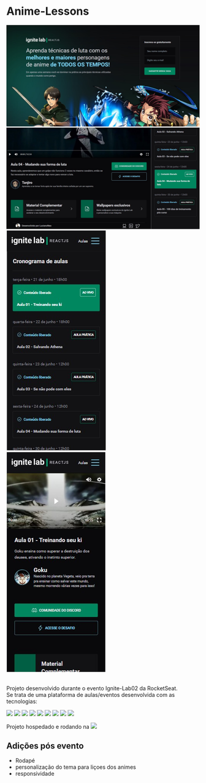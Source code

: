 # Anime-Lessons

<img src='screen1.jpg'>
<img src='screen2.jpg'>
<img src='screen3.jpg'>
<img src='screen4.jpg'>
<br>
<br>

Projeto desenvolvido durante o evento Ignite-Lab02 da RocketSeat.  
Se trata de uma plataforma de aulas/eventos desenvolvida com as tecnologias:

<img src='https://img.shields.io/badge/REACTJS-blue'>
<img src='https://img.shields.io/badge/REACT_ROUTER_DOM-red'>
<img src='https://img.shields.io/badge/TYPESCRIPT-blue'>
<img src='https://img.shields.io/badge/GRAPHCMS-green'>
<img src='https://img.shields.io/badge/GRAPHQL-lightgreen'>
<img src='https://img.shields.io/badge/APOLLO-green'>

<img src='https://img.shields.io/badge/TAILWINDCSS-lightblue'>

<img src='https://img.shields.io/badge/VITE-blue'>
<img src='https://img.shields.io/badge/VIMEJS-orange'>

Projeto hospedado e rodando na 
<a href='https://anime-lessons.vercel.app/'><img src='https://img.shields.io/badge/VERCEL-blue'>
</a>

## Adições pós evento
- Rodapé
- personalização do tema para liçoes dos animes
- responsividade
